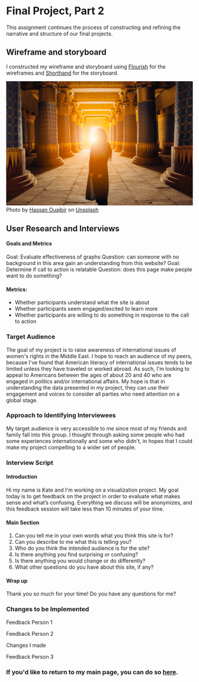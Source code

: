 # Final Project, Part 2
This assignment continues the process of constructing and refining the narrative and structure of our final projects.

## Wireframe and storyboard
I constructed my wireframe and storyboard using [Flourish](https://flourish.studio) for the wireframes and [Shorthand](https://shorthand.com/organisations/JSrgFWI7zn) for the storyboard.

![Opening Presentation Photo](ouajbir-unsplash.jpg)
Photo by [Hassan Ouajbir](https://unsplash.com/@hazardos?utm_source=unsplash&utm_medium=referral&utm_content=creditCopyText) on [Unsplash](https://unsplash.com/s/photos/egypt?utm_source=unsplash&utm_medium=referral&utm_content=creditCopyText)
<br>
## User Research and Interviews
#### Goals and Metrics
Goal: Evaluate effectiveness of graphs
Question: can someone with no background in this area gain an understanding from this website?
Goal: Determine if call to action is relatable
Question: does this page make people want to do something?
#### Metrics:
- Whether participants understand what the site is about
- Whether participants seem engaged/excited to learn more 
- Whether participants are willing to do something in response to the call to action
### Target Audience
The goal of my project is to raise awareness of international issues of women's rights in the Middle East. I hope to reach an audience of my peers, because I've found that American literacy of international issues tends to be limited unless they have traveled or worked abroad. As such, I'm looking to appeal to Americans between the ages of about 20 and 40 who are engaged in politics and/or international affairs. My hope is that in understanding the data presented in my project, they can use their engagement and voices to consider all parties who need attention on a global stage.
### Approach to Identifying Interviewees
My target audience is very accessible to me since most of my friends and family fall into this group. I thought through asking some people who had some experiences internationally and some who didn't, in hopes that I could make my project compelling to a wider set of people.
### Interview Script
#### Introduction
Hi my name is Kate and I'm working on a visualization project. My goal today is to get feedback on the project in order to evaluate what makes sense and what’s confusing. Everything we discuss will be anonymizes, and this feedback session will take less than 10 minutes of your time.
#### Main Section
1. Can you tell me in your own words what you think this site is for?
2. Can you describe to me what this is telling you?
3. Who do you think the intended audience is for the site?
4. Is there anything you find surprising or confusing?
5. Is there anything you would change or do differently?
6. What other questions do you have about this site, if any?
#### Wrap up
Thank you so much for your time! Do you have any questions for me?

### Changes to be Implemented
Feedback Person 1

Feedback Person 2

Changes I made

Feedback Person 3


### If you'd like to return to my main page, you can do so [here](/README.md).

